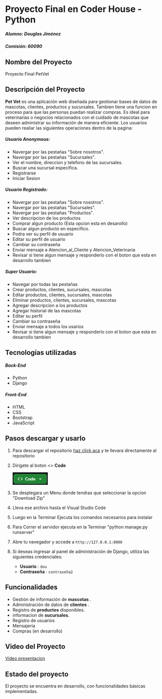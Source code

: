 # Proyecto Final en Coder House - Python

##### Alumno: Douglas Jiménez

##### Comisión: 60090

## Nombre del Proyecto

Proyecto Final PetVet

## Descripción del Proyecto

**Pet Vet** es una aplicación web diseñada para gestionar bases de datos de mascotas, clientes, productos y sucursales. Tambien tiene una funcion en proceso para que las personas puedan realizar compras. Es ideal para veterinarias o negocios relacionados con el cuidado de mascotas que deseen administrar su información de manera eficiente. Los usuarios pueden realiar las siguientes operaciones dentro de la pagina:

##### Usuario Anonymous:

* Navergar por las pestañas "Sobre nosotros".
* Navergar por las pestañas "Sucursales".
* Ver el nombre, direccion y telefono de las sucursales.
* Buscar una sucursal especifica.
* Registrarse
* Iniciar Sesion

##### Usuario Registrado:

* Navergar por las pestañas "Sobre nosotros".
* Navergar por las pestañas "Sucursales".
* Navergar por las pestañas "Productos".
* Ver descripcion de los productos
* Comprar algun producto (Esta opcion esta en desarollo)
* Buscar algun producto en especifico.
* Podra ver su perfil de usuario
* Editar su perfil de usuario
* Cambiar su contraseña
* Enviar mensaje a  Atencion_al_Cliente y Atencion_Veterinaria
* Revisar si tiene algun mensaje y responderlo con el boton que esta en desarrollo tambien

##### Super Usuario:

* Navegar por todas las pestañas
* Crear productos, clientes, sucursales, mascotas
* Editar productos, clientes, sucursales, mascotas
* Eliminar productos, clientes, sucursales, mascotas
* Agregar descripcion a los productos
* Agregar historial de las mascotas
* Editar su perfil
* Cambiar su contraseña
* Enviar mensaje a todos los usarios
* Revisar si tiene algun mensaje y responderlo con el boton que esta en desarrollo tambien

## Tecnologías utilizadas

##### Back-End

* Python
* Django

##### Front-End

* HTML
* CSS
* Bootstrap
* JavaScript

## Pasos descargar y usarlo

1. Para descargar el repositorio [haz click aca](https://github.com/douglasdjcode/ProyectoFinalPetVet) y te llevara directamente al repositorio
2. Dirigete al boton <> **Code**

   ![1735241048124](image/README/1735241048124.png)
3. Se desplegara un Menu donde tendras que seleccionar la opcion "Download Zip"
4. Lleva ese archivo hasta el Visual Studio Code
5. Luego en la Terminar Ejecuta los comandos necesarios para instalar
6. Para Correr el servidor ejecuta en la Terminar "python manage.py runserver"
7. Abre tu navegador y accede a `http://127.0.0.1:8000`
8. Si deseas ingresar al panel de administración de Django, utiliza las siguientes credenciales:

   * **Usuario** : `dou`
   * **Contraseña** : `contraseña2`

## Funcionalidades

* Gestión de información de  **mascotas** .
* Administración de datos de  **clientes** .
* Registro de **productos** disponibles.
* informacion de **sucursales.**
* Registro de usuarios
* Mensajeria
* Compras (en desarrollo)


## Video del Proyecto

[Video presentacion](https://youtu.be/tNYErrh0OfQ)

## Estado del proyecto

El proyecto se encuentra en desarrollo, con funcionalidades básicas implementadas.
